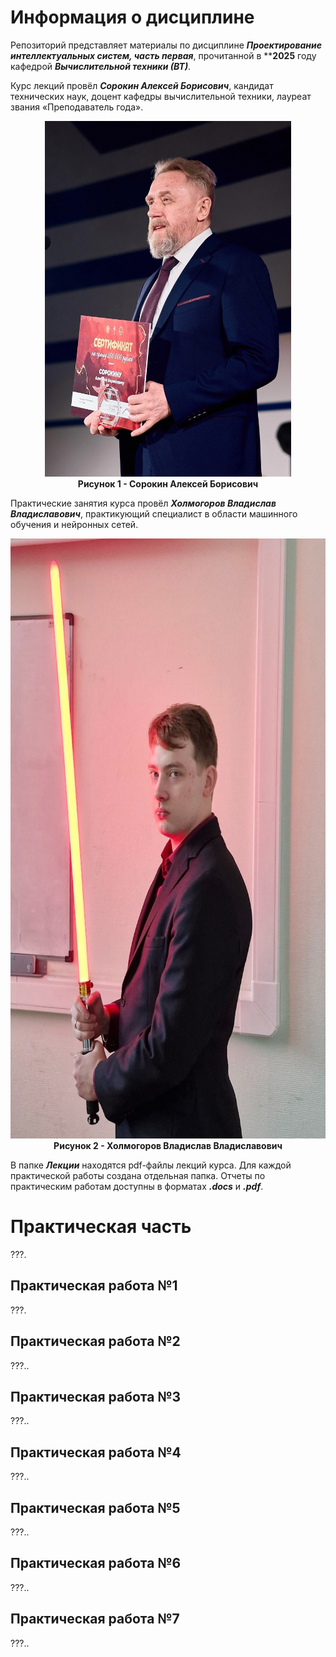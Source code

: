 # Информация о дисциплине

Репозиторий представляет материалы по дисциплине ***Проектирование интеллектуальных систем, часть первая***, прочитанной в ****2025** году кафедрой ***Вычислительной техники (ВТ)***.

Курс лекций провёл
***Сорокин Алексей Борисович***,
кандидат технических наук, доцент кафедры вычислительной техники,
лауреат звания «Преподаватель года».
<p align="center">
  <img src="Images/Сорокин_Алексей_Борисович.jpg" alt="Сорокин Алексей Борисович" width="394" height="569">
  <br>
  <strong>Рисунок 1 - Сорокин Алексей Борисович</strong>
</p>

Практические занятия курса провёл
***Холмогоров Владислав Владиславович***,
практикующий специалист в области машинного обучения и нейронных сетей.
<p align="center">
  <img src="Images/Холмогоров_Владислав_Владиславович.jpg" alt="Холмогоров Владислав Владиславович" width="720" height="960">
  <br>
  <strong>Рисунок 2 - Холмогоров Владислав Владиславович</strong>
</p>

В папке ***Лекции*** находятся pdf-файлы лекций курса. Для каждой практической работы создана отдельная папка. Отчеты по практическим работам доступны в форматах ***.docs*** и ***.pdf***.

# Практическая часть

???.

## Практическая работа №1

???.

## Практическая работа №2

???..

## Практическая работа №3

???..

## Практическая работа №4

???..

## Практическая работа №5

???..

## Практическая работа №6

???..

## Практическая работа №7

???..